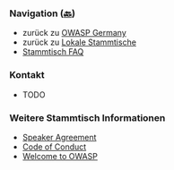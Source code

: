 ### Navigation ([🔙](/www-chapter-germany/stammtische/#lokale-stammtische))

* zurück zu [OWASP Germany](/www-chapter-germany/)
* zurück zu [Lokale Stammtische](/www-chapter-germany/stammtische/#lokale-stammtische)
* [Stammtisch FAQ](/www-chapter-germany/stammtische/#stammtisch-faq)

### Kontakt

* TODO

### Weitere Stammtisch Informationen

* [Speaker Agreement](https://www.owasp.org/index.php/Speaker_Agreement)
* [Code of Conduct](https://www.owasp.org/index.php/Governance/Conference_Policies)
* [Welcome to OWASP](https://docs.google.com/presentation/d/1RmffoNABrybyZ1euCKPyqqqGy09pil4aMhqLuU3sQgc/edit#slide=id.g7ee8866183_0_181)
